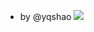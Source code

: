 - by @yqshao
![](https://cloud.githubusercontent.com/assets/22888066/21761120/e47e2988-d68b-11e6-9e11-a894d7833d50.png)
